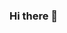 ### Hi there 👋

<!--
Myself Ansh Joshi. I am a computer science engineer by profession. Currently studying in Lovely Professional University, Punjab
 
Specialised in Machine learning. Certified from Duke University(Coursera), and simplilearn in machine learning itself. Also learning backend development and blockchain in golang.

Skills :- CPP, Python, Golang, Machine learning.

Just starting my journey, but hoping to achieve something................
